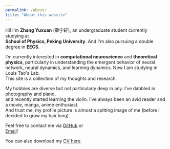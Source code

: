 ```yaml
---
permalink: /about/
title: "About this website"
---
```


Hi! I'm **Zhang Yuxuan** (章宇轩), an undergraduate student currently studying at  
**School of Physics, Peking University**. And I'm also pursuing a double degree in **EECS**.

I’m currently interested in **computational neuroscience** and **theoretical physics**, particularly in understanding the emergent behavior of neural network, neural dynamics, and learning dynamics. Now I am studying in Louis Tao's Lab.  
This site is a collection of my thoughts and research.

My hobbies are diverse but not particularly deep in any. I’ve dabbled in photography and piano,  
and recently started learning the violin. I’ve always been an avid reader and a movie, manga, anime enthusiast.  
And trust me, my profile picture is almost a spitting image of me (before I decided to grow my hair long).

Feel free to contact me via [GitHub](https://github.com/Tomzyx0315) or  
[Email](mailto:2400011441@stu.pku.edu.cn)!

You can also download my [CV here](/assets/cv.pdf).
